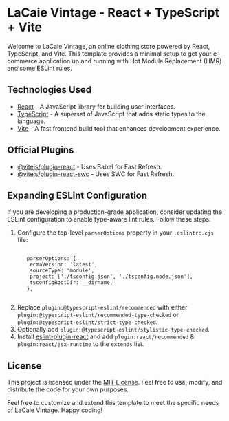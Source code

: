 <h1>LaCaie Vintage - React + TypeScript + Vite</h1>

<p>Welcome to LaCaie Vintage, an online clothing store powered by React, TypeScript, and Vite. This template provides a minimal setup to get your e-commerce application up and running with Hot Module Replacement (HMR) and some ESLint rules.</p>

<h2>Technologies Used</h2>

<ul>
        <li><a href="https://reactjs.org/" target="_blank">React</a> - A JavaScript library for building user interfaces.</li>
        <li><a href="https://www.typescriptlang.org/" target="_blank">TypeScript</a> - A superset of JavaScript that adds static types to the language.</li>
        <li><a href="https://vitejs.dev/" target="_blank">Vite</a> - A fast frontend build tool that enhances development experience.</li>
</ul>

 <h2>Official Plugins</h2>

<ul>
        <li><a href="https://github.com/vitejs/vite-plugin-react/blob/main/packages/plugin-react/README.md" target="_blank">@vitejs/plugin-react</a> - Uses Babel for Fast Refresh.</li>
        <li><a href="https://github.com/vitejs/vite-plugin-react-swc" target="_blank">@vitejs/plugin-react-swc</a> - Uses SWC for Fast Refresh.</li>
</ul>

<h2>Expanding ESLint Configuration</h2>

<p>If you are developing a production-grade application, consider updating the ESLint configuration to enable type-aware lint rules. Follow these steps:</p>

<ol>
        <li>Configure the top-level <code>parserOptions</code> property in your <code>.eslintrc.cjs</code> file:</li>
        <pre><code>
   parserOptions: {
    ecmaVersion: 'latest',
    sourceType: 'module',
    project: ['./tsconfig.json', './tsconfig.node.json'],
    tsconfigRootDir: __dirname,
   },
        </code></pre>
        <li>Replace <code>plugin:@typescript-eslint/recommended</code> with either <code>plugin:@typescript-eslint/recommended-type-checked</code> or <code>plugin:@typescript-eslint/strict-type-checked</code>.</li>
        <li>Optionally add <code>plugin:@typescript-eslint/stylistic-type-checked</code>.</li>
        <li>Install <a href="https://github.com/jsx-eslint/eslint-plugin-react" target="_blank">eslint-plugin-react</a> and add <code>plugin:react/recommended</code> & <code>plugin:react/jsx-runtime</code> to the <code>extends</code> list.</li>
</ol>

 <h2>License</h2>
 <p>This project is licensed under the <a href="LICENSE.md" target="_blank">MIT License</a>. Feel free to use, modify, and distribute the code for your own purposes.</p>
 <p>Feel free to customize and extend this template to meet the specific needs of LaCaie Vintage. Happy coding!</p>

